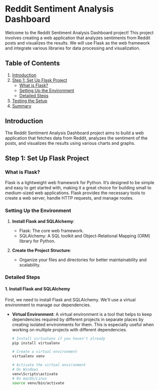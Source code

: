 # Reddit Sentiment Analysis Dashboard

Welcome to the Reddit Sentiment Analysis Dashboard project! This project involves creating a web application that analyzes sentiments from Reddit posts and visualizes the results. We will use Flask as the web framework and integrate various libraries for data processing and visualization.

## Table of Contents

1. [Introduction](#introduction)
2. [Step 1: Set Up Flask Project](#step-1-set-up-flask-project)
    - [What is Flask?](#what-is-flask)
    - [Setting Up the Environment](#setting-up-the-environment)
    - [Detailed Steps](#detailed-steps)
3. [Testing the Setup](#testing-the-setup)
4. [Summary](#summary)

## Introduction

The Reddit Sentiment Analysis Dashboard project aims to build a web application that fetches data from Reddit, analyzes the sentiment of the posts, and visualizes the results using various charts and graphs.

## Step 1: Set Up Flask Project

### What is Flask?

Flask is a lightweight web framework for Python. It’s designed to be simple and easy to get started with, making it a great choice for building small to medium-sized web applications. Flask provides the necessary tools to create a web server, handle HTTP requests, and manage routes.

### Setting Up the Environment

1. **Install Flask and SQLAlchemy**:
   - Flask: The core web framework.
   - SQLAlchemy: A SQL toolkit and Object-Relational Mapping (ORM) library for Python.

2. **Create the Project Structure**:
   - Organize your files and directories for better maintainability and scalability.

### Detailed Steps

#### 1. Install Flask and SQLAlchemy

First, we need to install Flask and SQLAlchemy. We'll use a virtual environment to manage our dependencies.

- **Virtual Environment**:
  A virtual environment is a tool that helps to keep dependencies required by different projects in separate places by creating isolated environments for them. This is especially useful when working on multiple projects with different dependencies.

   ```bash
   # Install virtualenv if you haven't already
   pip install virtualenv

   # Create a virtual environment
   virtualenv venv

   # Activate the virtual environment
   # On Windows
   venv\Scripts\activate
   # On macOS/Linux
   source venv/bin/activate
